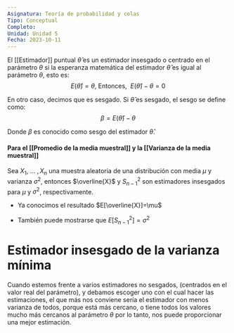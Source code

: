 ```yaml
---
Asignatura: Teoría de probabilidad y colas
Tipo: Conceptual
Completo: 
Unidad: Unidad 5
Fecha: 2023-10-11
---
```

El [[Estimador]] puntual $\widehat{\theta}$ es un estimador insesgado o centrado en el parámetro $\theta$ si la esperanza matemática del estimador $\widehat{\theta}$ es igual al parámetro $\theta$, esto es:
$$E(\widehat{\theta})=\theta, \ \text{Entonces, }\ E(\widehat{\theta})-\theta=0$$

En otro caso, decimos que es sesgado. Si $\widehat{\theta}$ es sesgado, el sesgo se define como:
$$\beta=E(\widehat{\theta})-\theta$$

Donde $\beta$ es conocido como sesgo del estimador $\widehat{\theta}$.



#### Para el [[Promedio de la media muestral]] y la [[Varianza de la media muestral]]

Sea $X_1, \ ...\ , X_n$ una muestra aleatoria de una distribución con media $\mu$ y varianza $\sigma^2$, entonces $\overline{X}$ y $S^2_{n-1}$ son estimadores insesgados para $\mu$ y $\sigma^2$, respectivamente. 

- Ya conocimos el resultado $E[\overline{X}]=\mu$

- También puede mostrarse que $E[S^2_{n-1}]=\sigma^2$


# Estimador insesgado de la varianza mínima

Cuando estemos frente a varios estimadores no sesgados, (centrados en el valor real del parámetro), y debamos escoger uno con el cual hacer las estimaciones, el que más nos conviene sería el estimador con menos varianza de todos, porque está más cercano, o tiene todos los valores mucho más cercanos al parámetro $\theta$ por lo tanto, nos puede proporcionar una mejor estimación. 
